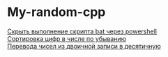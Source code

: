 # My-random-cpp

[Скрыть выполнение скрипта bat через powershell](HideFile.cpp)  
[Cортировка цифр в числе по убыванию](SortDigitsNumberDescendingOrder.cpp)  
[Перевода чисел из двоичной записи в десятичную](BinToDec.cpp)  
